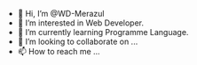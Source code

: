 - 👋 Hi, I’m @WD-Merazul
- 👀 I’m interested in Web Developer.
- 🌱 I’m currently learning Programme Language.
- 💞️ I’m looking to collaborate on ...
- 📫 How to reach me ...

<!---
WD-Merazul/WD-Merazul is a ✨ special ✨ repository because its `README.md` (this file) appears on your GitHub profile.
You can click the Preview link to take a look at your changes.
--->
